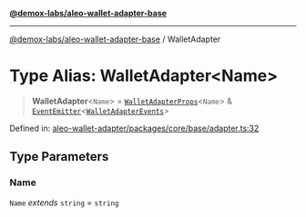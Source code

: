 [**@demox-labs/aleo-wallet-adapter-base**](../README.md)

***

[@demox-labs/aleo-wallet-adapter-base](../README.md) / WalletAdapter

# Type Alias: WalletAdapter\<Name\>

> **WalletAdapter**\<`Name`\> = [`WalletAdapterProps`](../interfaces/WalletAdapterProps.md)\<`Name`\> & [`EventEmitter`](../classes/EventEmitter.md)\<[`WalletAdapterEvents`](../interfaces/WalletAdapterEvents.md)\>

Defined in: [aleo-wallet-adapter/packages/core/base/adapter.ts:32](https://github.com/demox-labs/aleo-wallet-adapter/blob/818636b4a87a5b81f15303d0099057a3563c844a/packages/core/base/adapter.ts#L32)

## Type Parameters

### Name

`Name` *extends* `string` = `string`
